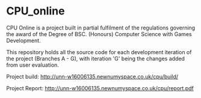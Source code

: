 # CPU_online

CPU Online is a project built in partial fulfilment of the regulations governing the award of the Degree of BSC. (Honours) Computer Science with Games Development.

This repository holds all the source code for each development iteration of the project (Branches A - G), with iteration 'G' being the changes added from user evaluation. 

Project build: http://unn-w16006135.newnumyspace.co.uk/cpu/build/ 

Project Report: http://unn-w16006135.newnumyspace.co.uk/cpu/report.pdf
